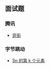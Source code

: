 ## 面试题
### 腾讯

- [逛街](https://github.com/lidonggg/Learning-notes/blob/master/algorithm/src/main/java/com/lidong/algorithm/interview/tencent/ShoppingTencent.java)

### 字节跳动

- [Sn 的第 k 个元素](https://github.com/lidonggg/Learning-notes/blob/master/algorithm/src/main/java/com/lidong/algorithm/interview/bytedance/SnFindKthValue.java)
